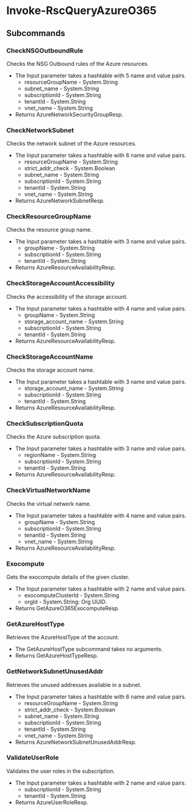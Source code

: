 # Invoke-RscQueryAzureO365
## Subcommands
### CheckNSGOutboundRule
Checks the NSG Outbound rules of the Azure resources.

- The Input parameter takes a hashtable with 5 name and value pairs.
    - resourceGroupName - System.String
    - subnet_name - System.String
    - subscriptionId - System.String
    - tenantId - System.String
    - vnet_name - System.String
- Returns AzureNetworkSecurityGroupResp.
### CheckNetworkSubnet
Checks the network subnet of the Azure resources.

- The Input parameter takes a hashtable with 6 name and value pairs.
    - resourceGroupName - System.String
    - strict_addr_check - System.Boolean
    - subnet_name - System.String
    - subscriptionId - System.String
    - tenantId - System.String
    - vnet_name - System.String
- Returns AzureNetworkSubnetResp.
### CheckResourceGroupName
Checks the resource group name.

- The Input parameter takes a hashtable with 3 name and value pairs.
    - groupName - System.String
    - subscriptionId - System.String
    - tenantId - System.String
- Returns AzureResourceAvailabilityResp.
### CheckStorageAccountAccessibility
Checks the accessibility of the storage account.

- The Input parameter takes a hashtable with 4 name and value pairs.
    - groupName - System.String
    - storage_account_name - System.String
    - subscriptionId - System.String
    - tenantId - System.String
- Returns AzureResourceAvailabilityResp.
### CheckStorageAccountName
Checks the storage account name.

- The Input parameter takes a hashtable with 3 name and value pairs.
    - storage_account_name - System.String
    - subscriptionId - System.String
    - tenantId - System.String
- Returns AzureResourceAvailabilityResp.
### CheckSubscriptionQuota
Checks the Azure subscription quota.

- The Input parameter takes a hashtable with 3 name and value pairs.
    - regionName - System.String
    - subscriptionId - System.String
    - tenantId - System.String
- Returns AzureResourceAvailabilityResp.
### CheckVirtualNetworkName
Checks the virtual network name.

- The Input parameter takes a hashtable with 4 name and value pairs.
    - groupName - System.String
    - subscriptionId - System.String
    - tenantId - System.String
    - vnet_name - System.String
- Returns AzureResourceAvailabilityResp.
### Exocompute
Gets the exocompute details of the given cluster.

- The Input parameter takes a hashtable with 2 name and value pairs.
    - exocomputeClusterId - System.String
    - orgId - System.String: Org UUID.
- Returns GetAzureO365ExocomputeResp.
### GetAzureHostType
Retrieves the AzureHostType of the account.

- The GetAzureHostType subcommand takes no arguments.
- Returns GetAzureHostTypeResp.
### GetNetworkSubnetUnusedAddr
Retrieves the unused addresses available in a subnet.

- The Input parameter takes a hashtable with 6 name and value pairs.
    - resourceGroupName - System.String
    - strict_addr_check - System.Boolean
    - subnet_name - System.String
    - subscriptionId - System.String
    - tenantId - System.String
    - vnet_name - System.String
- Returns AzureNetworkSubnetUnusedAddrResp.
### ValidateUserRole
Validates the user roles in the subscription.

- The Input parameter takes a hashtable with 2 name and value pairs.
    - subscriptionId - System.String
    - tenantId - System.String
- Returns AzureUserRoleResp.

